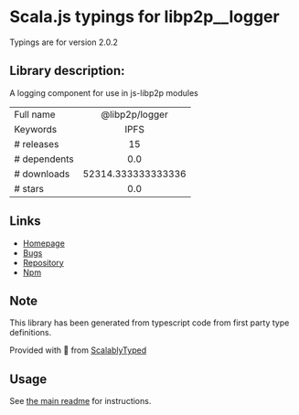 
# Scala.js typings for libp2p__logger

Typings are for version 2.0.2

## Library description:
A logging component for use in js-libp2p modules

|                    |                 |
| ------------------ | :-------------: |
| Full name          | @libp2p/logger |
| Keywords           | IPFS |
| # releases         | 15 |
| # dependents       | 0.0 |
| # downloads        | 52314.333333333336 |
| # stars            | 0.0 |

## Links
- [Homepage](https://github.com/libp2p/js-libp2p-logger#readme)
- [Bugs](https://github.com/libp2p/js-libp2p-logger/issues)
- [Repository](https://github.com/libp2p/js-libp2p-logger)
- [Npm](https://www.npmjs.com/package/%40libp2p%2Flogger)
    


## Note
This library has been generated from typescript code from first party type definitions.

Provided with :purple_heart: from [ScalablyTyped](https://github.com/oyvindberg/ScalablyTyped)

## Usage
See [the main readme](../../readme.md) for instructions.


